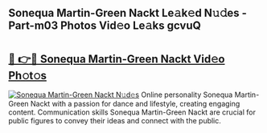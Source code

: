 ## Sonequa Martin-Green Nackt Le𝚊k𝚎d N𝚞𝚍es - Part-m03 Photos Vid𝚎o Le𝚊ks gcvuQ

# <h2><a href="http://fb1tij.evod.top/?m=Sonequa+Martin-Green+Nackt">🔗 👉🔴 Sonequa Martin-Green Nackt Vid𝚎o Ph𝚘t𝚘s</a></h2>

[![Sonequa Martin-Green Nackt N𝚞d𝚎s](https://i.imgur.com/8V9OHl7.gif)](http://fb1tij.evod.top/?m=Sonequa+Martin-Green+Nackt)
Online personality Sonequa Martin-Green Nackt with a passion for dance and lifestyle, creating engaging content. Communication skills Sonequa Martin-Green Nackt are crucial for public figures to convey their ideas and connect with the public. 
